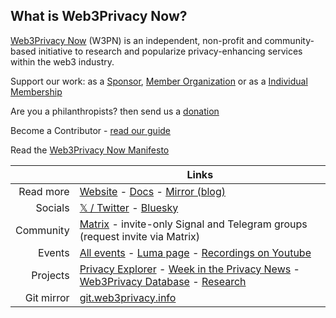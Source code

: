 ## What is Web3Privacy Now?

[Web3Privacy Now](https://web3privacy.info) (W3PN) is an independent, non-profit and community-based initiative to research and popularize privacy-enhancing services within the web3 industry. 

Support our work: as a [Sponsor](https://docs.web3privacy.info/get-involved/index), [Member Organization](https://docs.web3privacy.info/get-involved/org-benefits/) or as a [Individual Membership](https://docs.web3privacy.info/get-involved/personal-benefits/) 

Are you a philanthropists? then send us a [donation](https://docs.web3privacy.info/get-involved/donate/)

Become a Contributor - [read our guide](https://docs.web3privacy.info/contributors/index)

Read the [Web3Privacy Now Manifesto](https://docs.web3privacy.info/about-us/manifesto/)

| | Links |
| ---: | --- |
| Read more | [Website](http://web3privacy.info) - [Docs](https://docs.web3privacy.info) - [Mirror (blog)](https://mirror.xyz/0x0f1F3DAf416B74DB3DE55Eb4D7513a80F4841073) |
| Socials | [𝕏 / Twitter](http://twitter.com/web3privacy) - [Bluesky](https://bsky.app/profile/web3privacy.info) |
| Community | [Matrix](https://matrix.to/#/#web3privacy:gwei.cz) - invite-only Signal and Telegram groups (request invite via Matrix) |
| Events | [All events](https://web3privacy.info/events) - [Luma page](https://lu.ma/web3privacy) - [Recordings on Youtube](https://youtube.com/@Web3PrivacyNow) |
| Projects | [Privacy Explorer](https://explorer.web3privacy.info) - [Week in the Privacy News](https://news.web3privacy.info) - [Web3Privacy Database](https://github.com/web3privacy/web3privacy) - [Research](https://web3privacy.info/research)|
| Git mirror | [git.web3privacy.info](https://git.web3privacy.info) |
